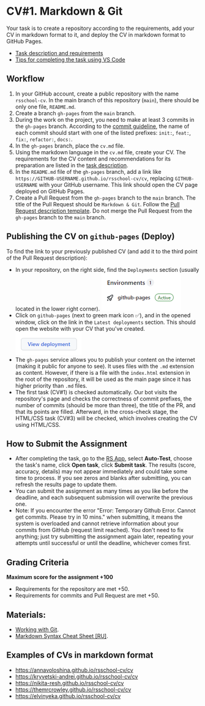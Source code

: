 # CV#1. Markdown & Git

Your task is to create a repository according to the requirements, add your CV in markdown format to it, and deploy the CV in markdown format to GitHub Pages.

- [Task description and requirements](https://github.com/rolling-scopes-school/tasks/blob/master/tasks/cv/en/cv.md#%D1%81%D0%BE%D0%B4%D0%B5%D1%80%D0%B6%D0%B0%D0%BD%D0%B8%D0%B5-cv)
- [Tips for completing the task using VS Code](cv-hints.md)

## Workflow

1. In your GitHub account, create a public repository with the name `rsschool-cv`. In the main branch of this repository (`main`), there should be only one file, `README.md`.
2. Create a branch `gh-pages` from the `main` branch.
3. During the work on the project, you need to make at least 3 commits in the `gh-pages` branch. According to the [commit guideline](https://rs.school/docs/en/git-convention), the name of each commit should start with one of the listed prefixes: `init:`, `feat:`, `fix:`, `refactor:`, `docs:`.
4. In the `gh-pages` branch, place the `cv.md` file.
5. Using the markdown language in the `cv.md` file, create your CV. The requirements for the CV content and recommendations for its preparation are listed in the [task description](cv.md#cv-contents).
6. In the `README.md` file of the `gh-pages` branch, add a link like `https://GITHUB-USERNAME.github.io/rsschool-cv/cv`, replacing `GITHUB-USERNAME` with your GitHub username. This link should open the CV page deployed on GitHub Pages.
7. Create a Pull Request from the `gh-pages` branch to the `main` branch. The title of the Pull Request should be `Markdown & Git`. Follow the [Pull Request description template](https://rs.school/docs/en/pull-request-review-process#pull-request-requirements-pr). Do not merge the Pull Request from the `gh-pages` branch to the `main` branch.

## Publishing the CV on `github-pages` (Deploy)

To find the link to your previously published CV (and add it to the third point of the Pull Request description):

- In your repository, on the right side, find the `Deployments` section (usually located in the lower right corner).
  ![github](../images/find_deploy_01.png)
- Click on `github-pages` (next to green mark icon ✅), and in the opened window, click on the link in the `Latest deployments` section. This should open the website with your CV that you've created.
  ![github](../images/find_deploy_02.png)
- The `gh-pages` service allows you to publish your content on the internet (making it public for anyone to see). It uses files with the `.md` extension as content. However, if there is a file with the `index.html` extension in the root of the repository, it will be used as the main page since it has higher priority than `.md` files.
- The first task (CV#1) is checked automatically. Our bot visits the repository's page and checks the correctness of commit prefixes, the number of commits (should be more than three), the title of the PR, and that its points are filled. Afterward, in the cross-check stage, the HTML/CSS task (CV#3) will be checked, which involves creating the CV using HTML/CSS.

## How to Submit the Assignment

- After completing the task, go to the [RS App](https://app.rs.school/), select **Auto-Test**, choose the task's name, click **Open task**, click **Submit task**.
  The results (score, accuracy, details) may not appear immediately and could take some time to process. If you see zeros and blanks after submitting, you can refresh the results page to update them.
- You can submit the assignment as many times as you like before the deadline, and each subsequent submission will overwrite the previous one.
- Note: If you encounter the error "Error: Temporary Github Error. Cannot get commits. Please try in 10 mins." when submitting, it means the system is overloaded and cannot retrieve information about your commits from GitHub (request limit reached). You don't need to fix anything; just try submitting the assignment again later, repeating your attempts until successful or until the deadline, whichever comes first.

## Grading Criteria

**Maximum score for the assignment +100**

- Requirements for the repository are met +50.
- Requirements for commits and Pull Request are met +50.

## Materials:

- [Working with Git](git.md).
- [Markdown Syntax Cheat Sheet [RU]](https://ydmitry.ru/blog/rukovodstvo-po-markdown-dlya-uproshcheniya-veb-razrabotki/).

## Examples of CVs in markdown format

- https://annavoloshina.github.io/rsschool-cv/cv
- https://kryvetski-andrei.github.io/rsschool-cv/cv
- https://nikita-resh.github.io/rsschool-cv/cv
- https://themrcrowley.github.io/rsschool-cv/cv
- https://elvinyeka.github.io/rsschool-cv/cv
